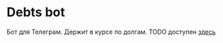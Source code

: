 # Debts bot

Бот для Телеграм. Держит в курсе по долгам.
TODO доступен [здесь](https://app.asana.com/0/996894027067686/list "Asana project")
